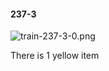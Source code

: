 #### 237-3
![train-237-3-0.png](https://github.com/lil-lab/nlvr/raw/master/nlvr/train/images/14/train-237-3-0.png "train-237-3-0.png")

There is 1 yellow item